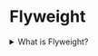 # Flyweight

<details>
  <summary>What is Flyweight?</summary>

Flyweight is a structural design pattern that lets you fit more objects into the available amount of RAM by sharing common parts of the state between multiple exemplars instead of keeping all of the data in each object.

Applicability:

- Use the Flyweight pattern only when it is needed to optimize used RAM.

Prons:

- It is possible to save lots of RAM, assuming your program has tons of similar objects.

Cons:

- It is possible to trade RAM over CPU cycles when some context data needs recalculation each time somebody calls a flyweight method.
- The code becomes much more complicated. New team members will always be wondering about the state.

[More >>](https://refactoring.guru/design-patterns/flyweight)

</details>
